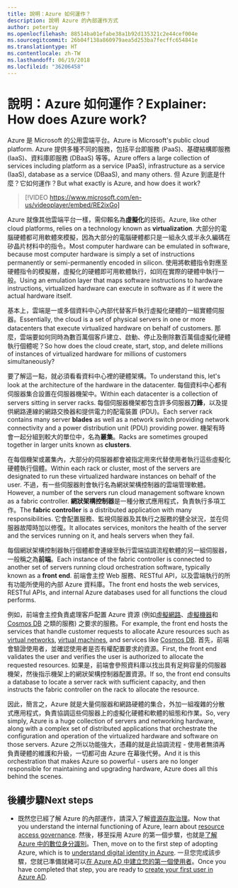 ```yaml
---
title: 說明：Azure 如何運作？
description: 說明 Azure 的內部運作方式
author: petertay
ms.openlocfilehash: 88514ba01efabe38a1b92d135321c2e44cef004e
ms.sourcegitcommit: 26b04f138a860979aea5d253ba7fecffc654841e
ms.translationtype: HT
ms.contentlocale: zh-TW
ms.lasthandoff: 06/19/2018
ms.locfileid: "36206458"
---
```

# <a name="explainer-how-does-azure-work"></a><span data-ttu-id="cef83-103">說明：Azure 如何運作？</span><span class="sxs-lookup"><span data-stu-id="cef83-103">Explainer: How does Azure work?</span></span>

<span data-ttu-id="cef83-104">Azure 是 Microsoft 的公用雲端平台。</span><span class="sxs-lookup"><span data-stu-id="cef83-104">Azure is Microsoft's public cloud platform.</span></span> <span data-ttu-id="cef83-105">Azure 提供多種不同的服務，包括平台即服務 (PaaS)、基礎結構即服務 (IaaS)、資料庫即服務 (DBaaS) 等等。</span><span class="sxs-lookup"><span data-stu-id="cef83-105">Azure offers a large collection of services including platform as a service (PaaS), infrastructure as a service (IaaS), database as a service (DBaaS), and many others.</span></span> <span data-ttu-id="cef83-106">但 Azure 到底是什麼？它如何運作？</span><span class="sxs-lookup"><span data-stu-id="cef83-106">But what exactly is Azure, and how does it work?</span></span>

> [!VIDEO https://www.microsoft.com/en-us/videoplayer/embed/RE2ixGo] 

<span data-ttu-id="cef83-107">Azure 就像其他雲端平台一樣，需仰賴名為**虛擬化**的技術。</span><span class="sxs-lookup"><span data-stu-id="cef83-107">Azure, like other cloud platforms, relies on a technology known as **virtualization**.</span></span> <span data-ttu-id="cef83-108">大部分的電腦硬體都可用軟體來模擬，因為大部分的電腦硬體都只是一組永久或半永久編碼在矽晶片材料中的指令。</span><span class="sxs-lookup"><span data-stu-id="cef83-108">Most computer hardware can be emulated in software, because most computer hardware is simply a set of instructions permanently or semi-permanently encoded in silicon.</span></span> <span data-ttu-id="cef83-109">使用將軟體指令對應至硬體指令的模擬層，虛擬化的硬體即可用軟體執行，如同在實際的硬體中執行一般。</span><span class="sxs-lookup"><span data-stu-id="cef83-109">Using an emulation layer that maps software instructions to hardware instructions, virtualized hardware can execute in software as if it were the actual hardware itself.</span></span>

<span data-ttu-id="cef83-110">基本上，雲端是一或多個資料中心內部代替客戶執行虛擬化硬體的一組實體伺服器。</span><span class="sxs-lookup"><span data-stu-id="cef83-110">Essentially, the cloud is a set of physical servers in one or more datacenters that execute virtualized hardware on behalf of customers.</span></span> <span data-ttu-id="cef83-111">那麼，雲端要如何同時為數百萬個客戶建立、啟動、停止及刪除數百萬個虛擬化硬體執行個體呢？</span><span class="sxs-lookup"><span data-stu-id="cef83-111">So how does the cloud create, start, stop, and delete millions of instances of virtualized hardware for millions of customers simultaneously?</span></span>

<span data-ttu-id="cef83-112">要了解這一點，就必須看看資料中心裡的硬體架構。</span><span class="sxs-lookup"><span data-stu-id="cef83-112">To understand this, let's look at the architecture of the hardware in the datacenter.</span></span>  <span data-ttu-id="cef83-113">每個資料中心都有伺服器集合設置在伺服器機架中。</span><span class="sxs-lookup"><span data-stu-id="cef83-113">Within each datacenter is a collection of servers sitting in server racks.</span></span> <span data-ttu-id="cef83-114">每個伺服器機架都包含許多伺服器**刀鋒**，以及提供網路連線的網路交換器和提供電力的配電裝置 (PDU)。</span><span class="sxs-lookup"><span data-stu-id="cef83-114">Each server rack contains many server **blades** as well as a network switch providing network connectivity and a power distribution unit (PDU) providing power.</span></span> <span data-ttu-id="cef83-115">機架有時會一起分組到較大的單位中，名為**叢集**。</span><span class="sxs-lookup"><span data-stu-id="cef83-115">Racks are sometimes grouped together in larger units known as **clusters**.</span></span> 

<span data-ttu-id="cef83-116">在每個機架或叢集內，大部分的伺服器都會被指定用來代替使用者執行這些虛擬化硬體執行個體。</span><span class="sxs-lookup"><span data-stu-id="cef83-116">Within each rack or cluster, most of the servers are designated to run these virtualized hardware instances on behalf of the user.</span></span> <span data-ttu-id="cef83-117">不過，有一些伺服器則會執行名為網狀架構控制器的雲端管理軟體。</span><span class="sxs-lookup"><span data-stu-id="cef83-117">However, a number of the servers run cloud management software known as a fabric controller.</span></span> <span data-ttu-id="cef83-118">**網狀架構控制器**是一種分散式應用程式，負責執行多項工作。</span><span class="sxs-lookup"><span data-stu-id="cef83-118">The **fabric controller** is a distributed application with many responsibilities.</span></span> <span data-ttu-id="cef83-119">它會配置服務、監視伺服器及其執行之服務的健全狀況，並在伺服器故障時加以修復。</span><span class="sxs-lookup"><span data-stu-id="cef83-119">It allocates services, monitors the health of the server and the services running on it, and heals servers when they fail.</span></span>

<span data-ttu-id="cef83-120">每個網狀架構控制器執行個體都會連線至執行雲端協調流程軟體的另一組伺服器，一般稱之為**前端**。</span><span class="sxs-lookup"><span data-stu-id="cef83-120">Each instance of the fabric controller is connected to another set of servers running cloud orchestration software, typically known as a **front end**.</span></span> <span data-ttu-id="cef83-121">前端會主控 Web 服務、RESTful API，以及雲端執行的所有功能所使用的內部 Azure 資料庫。</span><span class="sxs-lookup"><span data-stu-id="cef83-121">The front end hosts the web services, RESTful APIs, and internal Azure databases used for all functions the cloud performs.</span></span> 

<span data-ttu-id="cef83-122">例如，前端會主控負責處理客戶配置 Azure 資源 (例如[虛擬網路][vnet]、[虛擬機器][vms]和 [Cosmos DB][cosmosdb] 之類的服務) 之要求的服務。</span><span class="sxs-lookup"><span data-stu-id="cef83-122">For example, the front end hosts the services that handle customer requests to allocate Azure resources such as [virtual networks][vnet], [virtual machines][vms], and services like [Cosmos DB][cosmosdb].</span></span> <span data-ttu-id="cef83-123">首先，前端會驗證使用者，並確認使用者是否有權配置要求的資源。</span><span class="sxs-lookup"><span data-stu-id="cef83-123">First, the front end validates the user and verifies the user is authorized to allocate the requested resources.</span></span> <span data-ttu-id="cef83-124">如果是，前端會參照資料庫以找出具有足夠容量的伺服器機架，然後指示機架上的網狀架構控制器配置資源。</span><span class="sxs-lookup"><span data-stu-id="cef83-124">If so, the front end consults a database to locate a server rack with sufficient capacity, and then instructs the fabric controller on the rack to allocate the resource.</span></span>

<span data-ttu-id="cef83-125">因此，簡言之，Azure 就是大量伺服器和網路硬體的集合，外加一組複雜的分散式應用程式，負責協調這些伺服器上的虛擬化硬體和軟體的組態和作業。</span><span class="sxs-lookup"><span data-stu-id="cef83-125">So, very simply, Azure is a huge collection of servers and networking hardware, along with a complex set of distributed applications that orchestrate the configuration and operation of the virtualized hardware and software on those servers.</span></span> <span data-ttu-id="cef83-126">Azure 之所以功能強大，憑藉的就是此協調流程 - 使用者無須再負責硬體的維護和升級，一切都可由 Azure 在幕後代勞。</span><span class="sxs-lookup"><span data-stu-id="cef83-126">And it is this orchestration that makes Azure so powerful - users are no longer responsible for maintaining and upgrading hardware, Azure does all this behind the scenes.</span></span> 

## <a name="next-steps"></a><span data-ttu-id="cef83-127">後續步驟</span><span class="sxs-lookup"><span data-stu-id="cef83-127">Next steps</span></span>

* <span data-ttu-id="cef83-128">既然您已經了解 Azure 的內部運作，請深入了解[資源存取治理](governance-explainer.md)。</span><span class="sxs-lookup"><span data-stu-id="cef83-128">Now that you understand the internal functioning of Azure, learn about [resource access governance](governance-explainer.md).</span></span> <span data-ttu-id="cef83-129">然後，移至採用 Azure 的第一個步驟，也就是[了解 Azure 中的數位身分識別](tenant-explainer.md)。</span><span class="sxs-lookup"><span data-stu-id="cef83-129">Then, move on to the first step of adopting Azure, which is to [understand digital identity in Azure](tenant-explainer.md).</span></span> <span data-ttu-id="cef83-130">一旦您完成該步驟，您就已準備就緒可以[在 Azure AD 中建立您的第一個使用者][docs-add-users-to-aad]。</span><span class="sxs-lookup"><span data-stu-id="cef83-130">Once you have completed that step, you are ready to [create your first user in Azure AD][docs-add-users-to-aad].</span></span>

<!-- Links -->

[cosmosdb]: /azure/cosmos-db/introduction
[docs-add-users-to-aad]: /azure/active-directory/add-users-azure-active-directory?toc=/azure/architecture/cloud-adoption-guide/toc.json
[vms]: /azure/virtual-machines/
[vnet]: /azure/virtual-network/virtual-networks-overview

